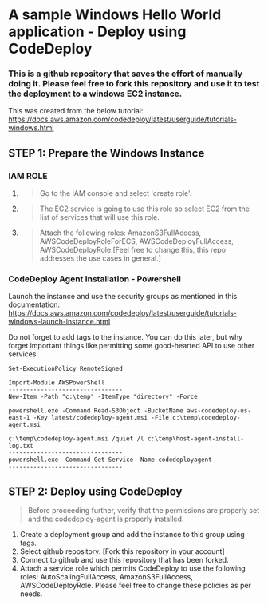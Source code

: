 # A sample Windows Hello World application - Deploy using CodeDeploy

### This is a github repository that saves the effort of manually doing it. Please feel free to fork this repository and use it to test the deployment to a windows EC2 instance.

This was created from the below tutorial:
    https://docs.aws.amazon.com/codedeploy/latest/userguide/tutorials-windows.html
    

## STEP 1:   Prepare the Windows Instance

   
   ### IAM ROLE
   1. > Go to the IAM console and select 'create role'.
   
   2. > The EC2 service is going to use this role so select EC2 from the list of services that will use this role.
   
   3. > Attach the following roles:  AmazonS3FullAccess, AWSCodeDeployRoleForECS, AWSCodeDeployFullAccess, AWSCodeDeployRole.[Feel free to change this, this repo addresses the use cases in general.]
      
   
   
   ### CodeDeploy Agent Installation - Powershell
   Launch the instance and use the security groups as mentioned in this documentation:
       https://docs.aws.amazon.com/codedeploy/latest/userguide/tutorials-windows-launch-instance.html
   
   Do not forget to add tags to the instance. You can do this later, but why forget important things like permitting some good-hearted API to use other services.
   
    Set-ExecutionPolicy RemoteSigned
    --------------------------------
    Import-Module AWSPowerShell
    --------------------------------
    New-Item -Path "c:\temp" -ItemType "directory" -Force
    --------------------------------
    powershell.exe -Command Read-S3Object -BucketName aws-codedeploy-us-east-1 -Key latest/codedeploy-agent.msi -File c:\temp\codedeploy-agent.msi
    --------------------------------
    c:\temp\codedeploy-agent.msi /quiet /l c:\temp\host-agent-install-log.txt
    --------------------------------
    powershell.exe -Command Get-Service -Name codedeployagent
    --------------------------------


## STEP 2:     Deploy using CodeDeploy

   > Before proceeding further, verify that the permissions are properly set and the codedeploy-agent is properly installed.  
   
   1. Create a deployment group and add the instance to this group using tags.
   2. Select github repository. [Fork this repository in your account]
   3. Connect to github and use this repository that has been forked.
   4. Attach a service role which permits CodeDeploy to use the following roles:  AutoScalingFullAccess, AmazonS3FullAccess,  AWSCodeDeployRole. Please feel free to change these policies as per needs.



